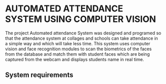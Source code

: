 # AUTOMATED ATTENDANCE SYSTEM USING COMPUTER VISION

The project Automated attendance System was designed and programed so
that the attendance system at collages and schools can take attendance in a simple
way and which will take less time. This system uses computer vision and face
recognition modules to scan the biometrics of the faces from the database and match
them with student faces which are being captured from the webcam and displays
students name in real time.

## System requirements
